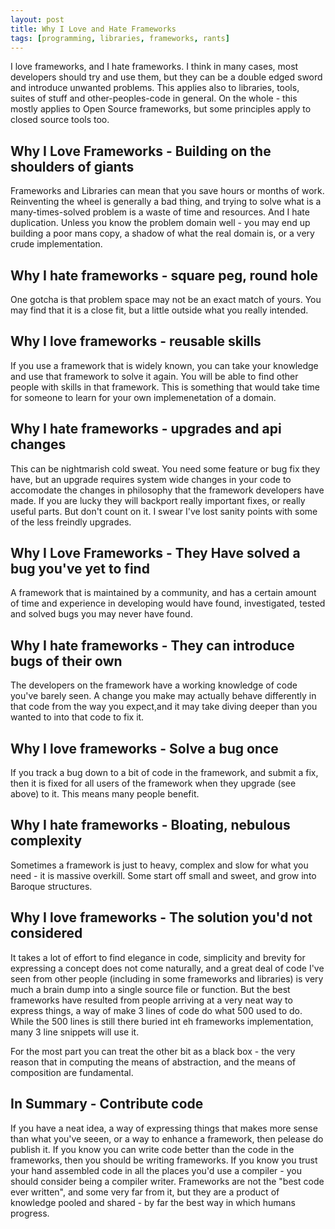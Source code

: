 ```yaml
---
layout: post
title: Why I Love and Hate Frameworks
tags: [programming, libraries, frameworks, rants]
---
```

I love frameworks, and I hate frameworks. I think in many cases, most developers should try and use them, but they can be a double edged sword and introduce unwanted problems. This applies also to libraries, tools, suites of stuff and other-peoples-code in general. On the whole - this mostly applies to Open Source frameworks, but some principles apply to closed source tools too.

## Why I Love Frameworks - Building on the shoulders of giants

Frameworks and Libraries can mean that you save hours or months of work. Reinventing the wheel is generally a bad thing, and trying to solve what is a many-times-solved problem is a waste of time and resources. And I hate duplication. Unless you know the problem domain well - you may end up building a poor mans copy, a shadow of what the real domain is, or a very crude implementation.

## Why I hate frameworks - square peg, round hole

One gotcha is that problem space may not be an exact match of yours. You may find that it is a close fit, but a little outside what you really intended.

## Why I love frameworks - reusable skills

If you use a framework that is widely known, you can take your knowledge and use that framework to solve it again. You will be able to find other people with skills in that framework. This is something that would take time for someone to learn for your own implemenetation of a domain.

## Why I hate frameworks - upgrades and api changes

This can be nightmarish cold sweat. You need some feature or bug fix they have, but an upgrade requires system wide changes in your code to accomodate the changes in philosophy that the framework developers have made. If you are lucky they will backport really important fixes, or really useful parts. But don't count on it. I swear I've lost sanity points with some of the less freindly upgrades.

## Why I Love Frameworks - They Have solved a bug you've yet to find

A framework that is maintained by a community, and has a certain amount of time and experience in developing would have found, investigated, tested and solved bugs you may never have found. 

## Why I hate frameworks - They can introduce bugs of their own

The developers on the framework have a working knowledge of code you've barely seen. A change you make may actually behave differently in that code from the way you expect,and it may take diving deeper than you wanted to into that code to fix it.

## Why I love frameworks - Solve a bug once

If you track a bug down to a bit of code in the framework, and submit a fix, then it is fixed for all users of the framework when they upgrade (see above) to it. This means many people benefit.

## Why I hate frameworks -  Bloating, nebulous complexity

Sometimes a framework is just to heavy, complex and slow for what you need - it is massive overkill. Some start off small and sweet, and grow into Baroque structures. 

## Why I love frameworks - The solution you'd not considered

It takes a lot of effort to find elegance in code, simplicity and brevity for expressing a concept does not come naturally, and a great deal of code I've seen from other people (including in some frameworks and libraries) is very much a brain dump into a single source file or function. But the best frameworks have resulted from people arriving at a very neat way to express things, a way of make 3 lines of code do what 500 used to do. While the 500 lines is still there buried int eh frameworks implementation, many 3 line snippets will use it. 

For the most part you can treat the other bit as a black box - the very reason that in computing the means of abstraction, and the means of composition are fundamental.

## In Summary - Contribute code

If you have a neat idea, a way of expressing things that makes more sense than what you've seeen, or a way to enhance a framework, then pelease do publish it. If you know you can write code better than the code in the frameworks, then you should be writing frameworks. If you know you trust your hand assembled code in all the places you'd use a compiler - you should consider being a compiler writer. Frameworks are not the "best code ever written", and some very far from it, but they are a product of knowledge pooled and shared - by far the best way in which humans progress.
